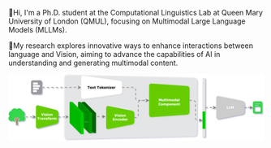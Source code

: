 

👋Hi, I'm a Ph.D. student at the Computational Linguistics Lab at Queen Mary University of London (QMUL), focusing on Multimodal Large Language Models (MLLMs). 

🎯My research explores innovative ways to enhance interactions between language and Vision, aiming to advance the capabilities of AI in understanding and generating multimodal content.

<img src="./assets/rp.svg" >
<!-- <picture>
  <source media="(prefers-color-scheme: dark)" srcset="./profile-3d-contrib/profile-night-view.svg" />
  <source media="(prefers-color-scheme: light)" srcset="./profile-3d-contrib/profile-south-season-animate.svg" />
  <img src="./profile-3d-contrib/profile-night-view.svg" />
</picture> -->
